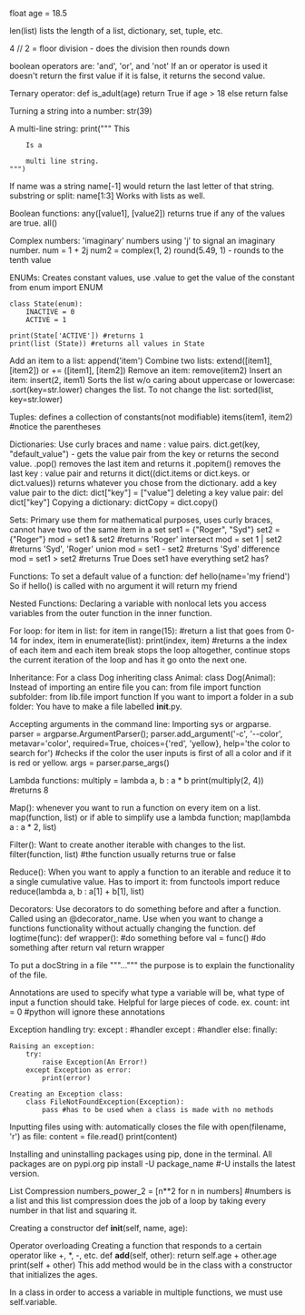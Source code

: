 float age = 18.5

len(list) lists the length of a list, dictionary, set, tuple, etc.

4 // 2 = floor division - does the division then rounds down

boolean operators are: 'and', 'or', and 'not'
    If an or operator is used it doesn't return the first value if it is false, it returns the second value.

Ternary operator: 
    def is_adult(age)
        return True if age > 18 else return false

Turning a string into a number: str(39)

A multi-line string: 
    print(""" This

        Is a 

        multi line string.
    """)

If name was a string name[-1] would return the last letter of that string.
    substring or split: name[1:3]
    Works with lists as well.

Boolean functions: any([value1], [value2]) returns true if any of the values are true. all()

Complex numbers: 'imaginary' numbers using 'j' to signal an imaginary number.
    num = 1 + 2j
    num2 = complex(1, 2)
round(5.49, 1) - rounds to the tenth value

ENUMs: Creates constant values, use .value to get the value of the constant
    from enum import ENUM

    class State(enum):
        INACTIVE = 0
        ACTIVE = 1

    print(State['ACTIVE']) #returns 1
    print(list (State)) #returns all values in State

Add an item to a list: append('item')
Combine two lists: extend([item1], [item2]) or += ([item1], [item2])
Remove an item: remove(item2)
Insert an item: insert(2, item1)
Sorts the list w/o caring about uppercase or lowercase: .sort(key=str.lower)
    changes the list.
    To not change the list: sorted(list, key=str.lower)

Tuples: defines a collection of constants(not modifiable) 
    items(item1, item2) #notice the parentheses

Dictionaries: Use curly braces and name : value pairs.
    dict.get(key, "default_value") - gets the value pair from the key or returns the second value.
    .pop() removes the last item and returns it
    .popitem() removes the last key : value pair and returns it
    dict((dict.items or dict.keys. or dict.values)) returns whatever you chose from the dictionary.
    add a key value pair to the dict: dict["key"] = ["value"]
    deleting a key value pair: del dict["key"]
    Copying a dictionary: dictCopy = dict.copy()

Sets: Primary use them for mathematical purposes, uses curly braces, cannot have two of the same item in a set
    set1 = {"Roger", "Syd"}
    set2 = {"Roger"}
    mod = set1 & set2 #returns 'Roger'  intersect
    mod = set 1 | set2 #returns 'Syd', 'Roger'  union
    mod = set1 - set2 #returns 'Syd'    difference
    mod = set1 > set2 #returns True     Does set1 have everything set2 has?

Functions:
    To set a default value of a function: def hello(name='my friend')
        So if hello() is called with no argument it will return my friend

Nested Functions:
    Declaring a variable with nonlocal lets you access variables from the outer function in the inner function.

For loop: 
    for item in list:
    for item in range(15): #return a list that goes from 0-14
    for index, item in enumerate(list):
        print(index, item) #returns a the index of each item and each item
    break stops the loop altogether, continue stops the current iteration of the loop and has it go onto the next one.

Inheritance:
    For a class Dog inheriting class Animal:
        class Dog(Animal):
    Instead of importing an entire file you can:
        from file import function
        subfolder: from lib.file import function
    If you want to import a folder in a sub folder: You have to make a file labelled __init__.py.
    
Accepting arguments in the command line:
    Importing sys or argparse.
    parser = argparse.ArgumentParser();
    parser.add_argument('-c', '--color', metavar='color', required=True, choices={'red', 'yellow}, help='the color to search for') #checks if the color the user inputs is first of all a color and if it is red or yellow.
    args = parser.parse_args()

Lambda functions:
    multiply = lambda a, b : a * b
    print(multiply(2, 4)) #returns 8

Map(): whenever you want to run a function on every item on a list.
    map(function, list) or if able to simplify use a lambda function; map(lambda a : a * 2, list)

Filter(): Want to create another iterable with changes to the list.
    filter(function, list) #the function usually returns true or false

Reduce(): When you want to apply a function to an iterable and reduce it to a single cumulative value.
    Has to import it: from functools import reduce
    reduce(lambda a, b : a[1] + b[1], list)

Decorators: Use decorators to do something before and after a function. Called using an @decorator_name. Use when you want to change a functions functionality without actually changing the function.
    def logtime(func):
        def wrapper():
            #do something before
            val = func()
            #do something after
            return val
        return wrapper

To put a docString in a file """...""" the purpose is to explain the functionality of the file.

Annotations are used to specify what type a variable will be, what type of input a function should take. Helpful for large pieces of code.
    ex. count: int = 0 #python will ignore these annotations

Exception handling
    try:
        except <ERROR1>:
            #handler
        except <ERROR2>:
            #handler
    else:
    finally:

    Raising an exception:
        try:
            raise Exception(An Error!)
        except Exception as error:
            print(error)

    Creating an Exception class:
        class FileNotFoundException(Exception):
            pass #has to be used when a class is made with no methods

Inputting files using with: automatically closes the file
    with open(filename, 'r') as file:
        content = file.read()
        print(content)

Installing and uninstalling packages using pip, done in the terminal.
    All packages are on pypi.org
    pip install -U package_name #-U installs the latest version.

List Compression
    numbers_power_2 = [n**2 for n in numbers] #numbers is a list and this list compression does the job of a loop by taking every number in that list and squaring it.

Creating a constructor
    def __init__(self, name, age):

Operator overloading
    Creating a function that responds to a certain operator like +, *, -, etc.
    def __add__(self, other):
        return self.age + other.age
    print(self + other)
        This add method would be in the class with a constructor that initializes the ages.

In a class in order to access a variable in multiple functions, we must use self.variable.